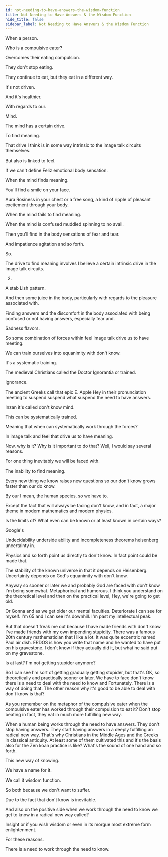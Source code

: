 ```yaml
---
id: not-needing-to-have-answers-the-wisdom-function
title: Not Needing to Have Answers & the Wisdom Function
hide_title: false
sidebar_label: Not Needing to Have Answers & the Wisdom Function
---
```

When a person.

Who is a compulsive eater?

Overcomes their eating compulsion.

They don't stop eating.

They continue to eat, but they eat in a different way.

It's not driven.

And it's healthier.

With regards to our.

Mind.

The mind has a certain drive.

To find meaning.

That drive I think is in some way intrinsic to the image talk circuits themselves.

But also is linked to feel.

If we can't define Feliz emotional body sensation.

When the mind finds meaning.

You'll find a smile on your face.

Aura Rosiness in your chest or a free song, a kind of ripple of pleasant excitement through your body.

When the mind fails to find meaning.

When the mind is confused muddled spinning to no avail.

Then you'll find in the body sensations of fear and tear.

And impatience agitation and so forth.

So.

The drive to find meaning involves I believe a certain intrinsic drive in the image talk circuits.

2.

A stab Lish pattern.

And then some juice in the body, particularly with regards to the pleasure associated with.

Finding answers and the discomfort in the body associated with being confused or not having answers, especially fear and.

Sadness flavors.

So some combination of forces within feel image talk drive us to have meeting.

We can train ourselves into equanimity with don't know.

It's a systematic training.

The medieval Christians called the Doctor Ignorantia or trained.

Ignorance.

The ancient Greeks call that epic E. Apple Hey in their pronunciation meeting to suspend suspend what suspend the need to have answers.

Inzan it's called don't know mind.

This can be systematically trained.

Meaning that when can systematically work through the forces?

In image talk and feel that drive us to have meaning.

Now, why is it? Why is it important to do that? Well, I would say several reasons.

For one thing inevitably we will be faced with.

The inability to find meaning.

Every new thing we know raises new questions so our don't know grows faster than our do know.

By our I mean, the human species, so we have to.

Except the fact that will always be facing don't know, and in fact, a major theme in modern mathematics and modern physics.

Is the limits of? What even can be known or at least known in certain ways?

Google's

Undecidability underside ability and incompleteness theorems heisenberg uncertainty in.

Physics and so forth point us directly to don't know. In fact point could be made that.

The stability of the known universe in that it depends on Heisenberg. Uncertainty depends on God's equanimity with don't know.



Anyway so sooner or later we and probably God are faced with don't know I'm being somewhat. Metaphorical and humorous. I think you understand on the theoretical level and then on the practical level, Hey, we're going to get old.

Or Gonna and as we get older our mental faculties. Deteriorate I can see for myself. I'm 65 and I can see it's downhill. I'm past my intellectual peak.

But that doesn't freak me out because I have made friends with don't know I've made friends with my own impending stupidity. There was a famous 20th century mathematician that I like a lot. It was quite eccentric named Paul air dish. ERDOS is how you write that name and he wanted to have put on his gravestone. I don't know if they actually did it, but what he said put on my gravestone.

Is at last? I'm not getting stupider anymore?

So I can see I'm sort of getting gradually getting stupider, but that's OK, so theoretically and practically sooner or later. We have to face don't know there is a need to deal with the need to know and Fortunately. There is a way of doing that. The other reason why it's good to be able to deal with don't know is that?

As you remember on the metaphor of the compulsive eater when the compulsive eater has worked through their compulsion to eat it? Don't stop beating in fact, they eat in much more fulfilling new way.

When a human being works through the need to have answers. They don't stop having answers. They start having answers in a deeply fulfilling an radical new way. That's why Christians in the Middle Ages and the Greeks in classical antiquity. At least some of them cultivated this and it's the basis also for the Zen koan practice is like? What's the sound of one hand and so forth.

This new way of knowing.

We have a name for it.

We call it wisdom function.

So both because we don't want to suffer.

Due to the fact that don't know is inevitable.

And also on the positive side when we work through the need to know we get to know in a radical new way called?

Insight or if you wish wisdom or even in its morgue most extreme form enlightenment.

For these reasons.

There is a need to work through the need to know.

